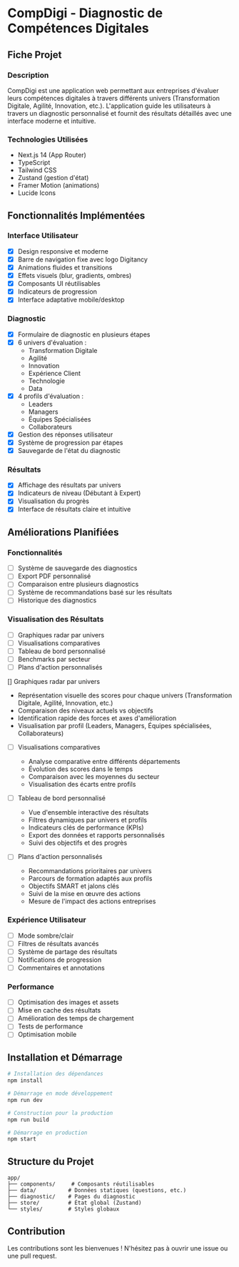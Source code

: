 # CompDigi - Diagnostic de Compétences Digitales

## Fiche Projet

### Description
CompDigi est une application web permettant aux entreprises d'évaluer leurs compétences digitales à travers différents univers (Transformation Digitale, Agilité, Innovation, etc.). L'application guide les utilisateurs à travers un diagnostic personnalisé et fournit des résultats détaillés avec une interface moderne et intuitive.

### Technologies Utilisées
- Next.js 14 (App Router)
- TypeScript
- Tailwind CSS
- Zustand (gestion d'état)
- Framer Motion (animations)
- Lucide Icons

## Fonctionnalités Implémentées

### Interface Utilisateur
- [x] Design responsive et moderne
- [x] Barre de navigation fixe avec logo Digitancy
- [x] Animations fluides et transitions
- [x] Effets visuels (blur, gradients, ombres)
- [x] Composants UI réutilisables
- [x] Indicateurs de progression
- [x] Interface adaptative mobile/desktop

### Diagnostic
- [x] Formulaire de diagnostic en plusieurs étapes
- [x] 6 univers d'évaluation :
  - Transformation Digitale
  - Agilité
  - Innovation
  - Expérience Client
  - Technologie
  - Data
- [x] 4 profils d'évaluation :
  - Leaders
  - Managers
  - Équipes Spécialisées
  - Collaborateurs
- [x] Gestion des réponses utilisateur
- [x] Système de progression par étapes
- [x] Sauvegarde de l'état du diagnostic

### Résultats
- [x] Affichage des résultats par univers
- [x] Indicateurs de niveau (Débutant à Expert)
- [x] Visualisation du progrès
- [x] Interface de résultats claire et intuitive

## Améliorations Planifiées

### Fonctionnalités
- [ ] Système de sauvegarde des diagnostics
- [ ] Export PDF personnalisé
- [ ] Comparaison entre plusieurs diagnostics
- [ ] Système de recommandations basé sur les résultats
- [ ] Historique des diagnostics

### Visualisation des Résultats
- [ ] Graphiques radar par univers
- [ ] Visualisations comparatives
- [ ] Tableau de bord personnalisé
- [ ] Benchmarks par secteur
- [ ] Plans d'action personnalisés

 [] Graphiques radar par univers
  - Représentation visuelle des scores pour chaque univers (Transformation Digitale, Agilité, Innovation, etc.)
  - Comparaison des niveaux actuels vs objectifs
  - Identification rapide des forces et axes d'amélioration
  - Visualisation par profil (Leaders, Managers, Équipes spécialisées, Collaborateurs)

- [ ] Visualisations comparatives
  - Analyse comparative entre différents départements
  - Évolution des scores dans le temps
  - Comparaison avec les moyennes du secteur
  - Visualisation des écarts entre profils

- [ ] Tableau de bord personnalisé
  - Vue d'ensemble interactive des résultats
  - Filtres dynamiques par univers et profils
  - Indicateurs clés de performance (KPIs)
  - Export des données et rapports personnalisés
  - Suivi des objectifs et des progrès


- [ ] Plans d'action personnalisés
  - Recommandations prioritaires par univers
  - Parcours de formation adaptés aux profils
  - Objectifs SMART et jalons clés
  - Suivi de la mise en œuvre des actions
  - Mesure de l'impact des actions entreprises

### Expérience Utilisateur
- [ ] Mode sombre/clair
- [ ] Filtres de résultats avancés
- [ ] Système de partage des résultats
- [ ] Notifications de progression
- [ ] Commentaires et annotations

### Performance
- [ ] Optimisation des images et assets
- [ ] Mise en cache des résultats
- [ ] Amélioration des temps de chargement
- [ ] Tests de performance
- [ ] Optimisation mobile

## Installation et Démarrage

```bash
# Installation des dépendances
npm install

# Démarrage en mode développement
npm run dev

# Construction pour la production
npm run build

# Démarrage en production
npm start
```

## Structure du Projet

```
app/
├── components/     # Composants réutilisables
├── data/          # Données statiques (questions, etc.)
├── diagnostic/    # Pages du diagnostic
├── store/         # État global (Zustand)
└── styles/        # Styles globaux
```

## Contribution
Les contributions sont les bienvenues ! N'hésitez pas à ouvrir une issue ou une pull request.
